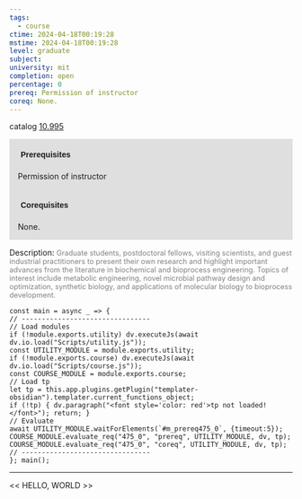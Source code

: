 ```yaml
---
tags:
  - course
ctime: 2024-04-18T00:19:28
mstime: 2024-04-18T00:19:28
level: graduate
subject: 
university: mit
completion: open
percentage: 0
prereq: Permission of instructor
coreq: None.
---
```


catalog [10.995](http://student.mit.edu/catalog/m10b.html#10.995)

<span style="display: block; padding: 15px; background-color: rgb(100, 100, 100, 0.2);"><font id="m_prereq475_0" style="display: block; font-family: Arial, sans-serif; font-weight: bold; padding: 5px">Prerequisites</font><br><span id="prereq475_0">Permission of instructor</span></span>
<span style="display: block; padding: 15px; background-color: rgb(100, 100, 100, 0.2);"><font id="m_coreq475_0" style="display: block; font-family: Arial, sans-serif; font-weight: bold; padding: 5px">Corequisites</font><br><span id="coreq475_0">None.</span></span>

<font style="">Description:</font>
<font style="color: grey; font-size: 0.8rem;">Graduate students, postdoctoral fellows, visiting scientists, and guest industrial practitioners to present their own research and highlight important advances from the literature in biochemical and bioprocess engineering. Topics of interest include metabolic engineering, novel microbial pathway design and optimization, synthetic biology, and applications of molecular biology to bioprocess development.</font>

```dataviewjs
const main = async _ => {
// --------------------------------
// Load modules
if (!module.exports.utility) dv.executeJs(await dv.io.load("Scripts/utility.js"));
const UTILITY_MODULE = module.exports.utility;
if (!module.exports.course) dv.executeJs(await dv.io.load("Scripts/course.js"));
const COURSE_MODULE = module.exports.course;
// Load tp
let tp = this.app.plugins.getPlugin("templater-obsidian").templater.current_functions_object;
if (!tp) { dv.paragraph("<font style='color: red'>tp not loaded!</font>"); return; }
// Evaluate
await UTILITY_MODULE.waitForElements(`#m_prereq475_0`, {timeout:5});
COURSE_MODULE.evaluate_req("475_0", "prereq", UTILITY_MODULE, dv, tp);
COURSE_MODULE.evaluate_req("475_0", "coreq", UTILITY_MODULE, dv, tp);
// --------------------------------
}; main();
```

---

<< HELLO, WORLD >>
